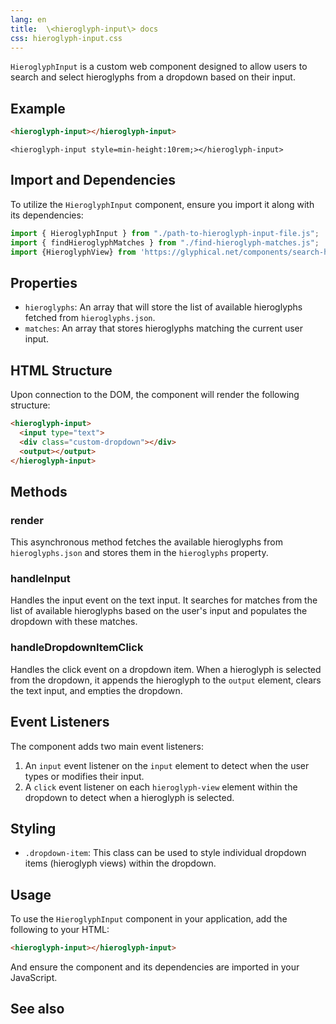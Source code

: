 ```yaml
---
lang: en
title:  \<hieroglyph-input\> docs
css: hieroglyph-input.css
---
```


<main>


`HieroglyphInput` is a custom web component designed to allow users to search and select hieroglyphs from a dropdown based on their input. 

<section id=example>

## Example

```html
<hieroglyph-input></hieroglyph-input>
```

```{=html}
<hieroglyph-input style=min-height:10rem;></hieroglyph-input>
```

</section>


## Import and Dependencies

To utilize the `HieroglyphInput` component, ensure you import it along with its dependencies:

```javascript
import { HieroglyphInput } from "./path-to-hieroglyph-input-file.js";
import { findHieroglyphMatches } from "./find-hieroglyph-matches.js";
import {HieroglyphView} from 'https://glyphical.net/components/search-hieroglyphs/hieroglyph-view/HieroglyphView.js';
```

## Properties

- `hieroglyphs`: An array that will store the list of available hieroglyphs fetched from `hieroglyphs.json`.
- `matches`: An array that stores hieroglyphs matching the current user input.

## HTML Structure

Upon connection to the DOM, the component will render the following structure:

```html
<hieroglyph-input>
  <input type="text">
  <div class="custom-dropdown"></div>
  <output></output>
</hieroglyph-input>
```

## Methods

### render

This asynchronous method fetches the available hieroglyphs from `hieroglyphs.json` and stores them in the `hieroglyphs` property.

### handleInput

Handles the input event on the text input. It searches for matches from the list of available hieroglyphs based on the user's input and populates the dropdown with these matches.

### handleDropdownItemClick

Handles the click event on a dropdown item. When a hieroglyph is selected from the dropdown, it appends the hieroglyph to the `output` element, clears the text input, and empties the dropdown.

## Event Listeners

The component adds two main event listeners:

1. An `input` event listener on the `input` element to detect when the user types or modifies their input.
2. A `click` event listener on each `hieroglyph-view` element within the dropdown to detect when a hieroglyph is selected.

## Styling

- `.dropdown-item`: This class can be used to style individual dropdown items (hieroglyph views) within the dropdown.

## Usage

To use the `HieroglyphInput` component in your application, add the following to your HTML:

```html
<hieroglyph-input></hieroglyph-input>
```

And ensure the component and its dependencies are imported in your JavaScript.

## See also

</main>

<script type="module">
import {HieroglyphInput} from './HieroglyphInput.js'

window.hieroglyphInput = document.querySelector('hieroglyph-input')
</script>
